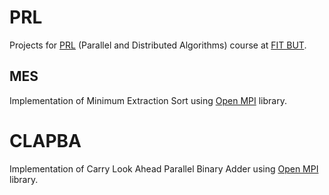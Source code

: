 # PRL
Projects for [PRL](https://www.fit.vutbr.cz/study/courses/index.php?id=10935) (Parallel and Distributed Algorithms) course at [FIT BUT](https://www.fit.vutbr.cz/).

## MES
Implementation of Minimum Extraction Sort using [Open MPI](https://www.open-mpi.org/) library.

# CLAPBA
Implementation of Carry Look Ahead Parallel Binary Adder using [Open MPI](https://www.open-mpi.org/) library.

